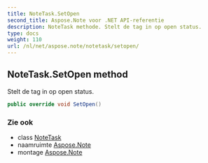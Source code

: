 ```yaml
---
title: NoteTask.SetOpen
second_title: Aspose.Note voor .NET API-referentie
description: NoteTask methode. Stelt de tag in op open status.
type: docs
weight: 110
url: /nl/net/aspose.note/notetask/setopen/
---
```

## NoteTask.SetOpen method

Stelt de tag in op open status.

```csharp
public override void SetOpen()
```

### Zie ook

* class [NoteTask](../)
* naamruimte [Aspose.Note](../../notetask/)
* montage [Aspose.Note](../../../)


